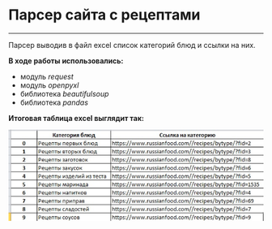 # Парсер сайта с рецептами
_________

Парсер выводив в файл excel список категорий блюд и ссылки на них.

**В ходе работы использовались:**
- модуль *request*
- модуль *openpyxl*
- библиотека *beautifulsoup*
- библиотека *pandas*


**Итоговая таблица excel выглядит так:**

![Excel](https://github.com/EkaterinaToporkova/parcing_recipe/blob/master/%D1%82%D0%B0%D0%B1%D0%BB.jpg)



